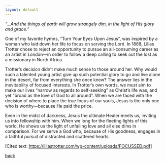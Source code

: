 ```yaml
---
layout: default
---
```


_“…And the things of earth will grow strangely dim, in the light of His glory and grace.”_

One of my favorite hymns, “Turn Your Eyes Upon Jesus”, was inspired by a woman who laid down her life to focus on serving the Lord. In 1888, Lilias Trotter chose to reject an opportunity to pursue an all-consuming career as an artist in London—in order to follow a deep calling to seek out the lost as a missionary in North Africa.

Trotter’s decision didn’t make much sense to those around her. Why would such a talented young artist give up such potential glory to go and live alone in the desert, far from everything she once knew? The answer lies in the inevitability of focused interests. In Trotter’s own words, we must aim to make our lives “narrow as regards to self-seeking” as Christ’s life was, and yet “broad as the love of God to all around”. When we are faced with the decision of where to place the true focus of our souls, Jesus is the only one who is worthy—because He paid the price.

Even in the midst of darkness, Jesus the ultimate Healer meets us, inviting us into fellowship with him. When we long for the fleeting lights of this world, He shows us the light of unfailing love and all else dims in comparison. For we serve a God who, because of His goodness, engages in a faithful pursuit of distracted and scattered hearts.

[Cited text: https://liliastrotter.com/wp-content/uploads/FOCUSSED.pdf]

[back](./)
